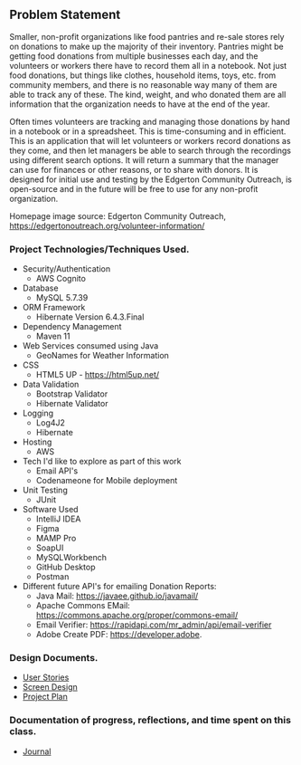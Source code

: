 ## Problem Statement

Smaller, non-profit organizations like food pantries and re-sale stores rely on donations
to make up the majority of their inventory. Pantries might be getting food donations from multiple
businesses each day, and the volunteers or workers there have to record them all in a
notebook. Not just food donations, but things like clothes, household items, toys, etc. from community
members, and there is no reasonable way many of them are able to track any of these. The kind, weight, and who donated them are all information that the organization needs to have at
the end of the year.

Often times volunteers are tracking and managing those donations by hand in a notebook or in
a spreadsheet. This is time-consuming and in efficient. This is an application that will let volunteers or workers record
donations as they come, and then let managers be able to search through the recordings
using different search options. It will return a summary that the manager can use for
finances or other reasons, or to share with donors. It is designed for initial use and testing by the Edgerton Community Outreach, is open-source and in the future will be free to use for any non-profit
organization. 

Homepage image source: Edgerton Community Outreach,  https://edgertonoutreach.org/volunteer-information/

### Project Technologies/Techniques Used.

* Security/Authentication
    * AWS Cognito
* Database
    * MySQL 5.7.39
* ORM Framework
    * Hibernate Version 6.4.3.Final
* Dependency Management
    * Maven 11
* Web Services consumed using Java
    * GeoNames for Weather Information
* CSS
    * HTML5 UP - https://html5up.net/
* Data Validation
    * Bootstrap Validator
    * Hibernate Validator
* Logging
    * Log4J2
    * Hibernate
* Hosting
    * AWS
* Tech I'd like to explore as part of this work
    * Email API's
    * Codenameone for Mobile deployment
* Unit Testing
    * JUnit
* Software Used
    * IntelliJ IDEA
    * Figma
    * MAMP Pro
    * SoapUI
    * MySQLWorkbench
    * GitHub Desktop
    * Postman
* Different future API's for emailing Donation Reports:
    * Java Mail: https://javaee.github.io/javamail/
    * Apache Commons EMail: https://commons.apache.org/proper/commons-email/
    * Email Verifier: https://rapidapi.com/mr_admin/api/email-verifier
    * Adobe Create PDF: https://developer.adobe.

### Design Documents.

* [User Stories](DesignDocuments/UserStories.md)
* [Screen Design](DesignDocuments/Screens.md)
* [Project Plan](ProjectPlan.md)

### Documentation of progress, reflections, and time spent on this class.

* [Journal](Journal.md)